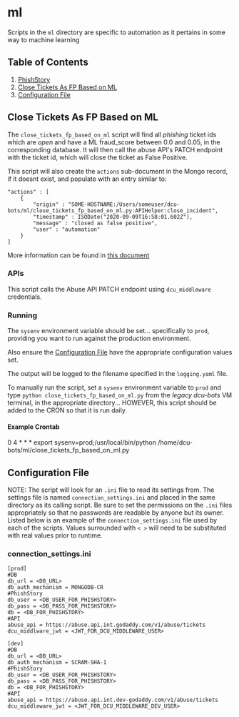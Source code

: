 # ml
Scripts in the `ml` directory are specific to automation as it pertains in some way to machine learning

## Table of Contents
  1. [PhishStory](#phishstory)
  2. [Close Tickets As FP Based on ML](#close-tickets-as-fp-based-on-ml)
  3. [Configuration File](#configuration-file)

## Close Tickets As FP Based on ML

The `close_tickets_fp_based_on_ml` script will find all _phishing_ ticket ids which are _open_ and have a ML fraud_score
between 0.0 and 0.05, in the corresponding database.  It will then call the abuse API's PATCH endpoint with the ticket
id, which will close the ticket as False Positive.

This script will also create the `actions` sub-document in the Mongo record, if it doesnt exist, and populate with an
entry similar to:
```
"actions" : [ 
    {
        "origin" : "SOME-HOSTNAME:/Users/someuser/dcu-bots/ml/close_tickets_fp_based_on_ml.py:APIHelper:close_incident",
        "timestamp" : ISODate("2020-09-09T16:58:01.602Z"),
        "message" : "closed as false positive",
        "user" : "automation"
    }
]
```
More information can be found in [this document](https://confluence.godaddy.com/display/ITSecurity/Long+Term+Structure+of+Actions)

### APIs

This script calls the Abuse API PATCH endpoint using `dcu_middleware` credentials.

### Running

The `sysenv` environment variable should be set... specifically to `prod`, providing you want to run against the production environment.

Also ensure the [Configuration File](#configuration-file) have the appropriate configuration values set.

The output will be logged to the filename specified in the `logging.yaml` file.

To manually run the script, set a `sysenv` environment variable to `prod` and type `python close_tickets_fp_based_on_ml.py` from the _legacy dcu-bots_ VM terminal, in the appropriate directory...
HOWEVER, this script should be added to the CRON so that it is run daily.

#### Example Crontab
0 4 * * * export sysenv=prod;/usr/local/bin/python /home/dcu-bots/ml/close_tickets_fp_based_on_ml.py

## Configuration File

NOTE: The script will look for an ```.ini``` file to read its settings from.
The settings file is named ```connection_settings.ini``` and placed in the same directory as its calling script.
Be sure to set the permissions on the ```.ini``` files appropriately so that no passwords are readable by anyone but its owner.
Listed below is an example of the ```connection_settings.ini``` file used by each of the scripts.
Values surrounded with ```< >``` will need to be substituted with real values prior to runtime.

### connection_settings.ini

```
[prod]
#DB
db_url = <DB_URL>
db_auth_mechanism = MONGODB-CR
#PhishStory
db_user = <DB_USER_FOR_PHISHSTORY>
db_pass = <DB_PASS_FOR_PHISHSTORY>
db = <DB_FOR_PHISHSTORY>
#API
abuse_api = https://abuse.api.int.godaddy.com/v1/abuse/tickets
dcu_middlware_jwt = <JWT_FOR_DCU_MIDDLEWARE_USER>

[dev]
#DB
db_url = <DB_URL>
db_auth_mechanism = SCRAM-SHA-1
#PhishStory
db_user = <DB_USER_FOR_PHISHSTORY>
db_pass = <DB_PASS_FOR_PHISHSTORY>
db = <DB_FOR_PHISHSTORY>
#API
abuse_api = https://abuse.api.int.dev-godaddy.com/v1/abuse/tickets
dcu_middleware_jwt = <JWT_FOR_DCU_MIDDLEWARE_DEV_USER>
```
